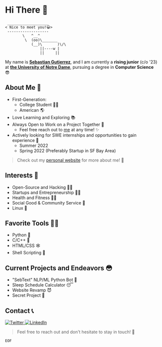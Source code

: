 # Hi There 👋
```
 ___________________
< Nice to meet you!😀>
 -------------------
        \   ^__^
         \  (oo)\_______
            (__)\       )\/\
                ||----w |
                ||     ||
```
My name is [**Sebastian Gutierrez**](https://www.linkedin.com/in/sgutier5/), and I am currently a **rising junior** (c/o '23) at [**the University of Notre Dame**](https://www.nd.edu/), pursuing a degree in **Computer Science** 😎

## About Me 🕺
* First-Generation: 
	* College Student 👨‍🎓
	*  American 🌎
* Love Learning and Exploring 📚
* Always Open to Work on a Project Together 🔨
	* Feel free reach out to [me](mailto:sgutier5@nd.edu) at any time! ✨
* Actively looking for SWE internships and opportunities to gain experience 🔎
	* Summer 2022 
	* Spring 2022 (Preferably Startup in SF Bay Area) 
	
> Check out my [personal website](https://worldwideseb.me) for more about me! 👀


## Interests 🧠
* Open-Source and Hacking 🐱‍💻
* Startups and Entrepreneurship 👨‍💼
* Health and Fitness 🏃‍♂️
* Social Good & Community Service 🤝
* Linux 🐧

## Favorite Tools 👷‍♂️
* Python 🐍
* C/C++ 🌊
* HTML/CSS 🕸
* Shell Scripting 🐢

## Current Projects and Endeavors 😳
* "SebText" NLP/ML Python Bot 🤖
* Sleep Schedule Calculator 😴
* Website Revamp 😈 
* Secret Project 🤫

## Contact 📞
<a href="https://twitter.com/sebmaster714">
    <img src="https://img.shields.io/badge/Twitter--_.svg?style=social&logo=Twitter" alt="Twitter">
  </a>
  
  <a href="https://www.linkedin.com/in/sgutier5/">
    <img src="https://img.shields.io/badge/LinkedIn--_.svg?style=social&logo=linkedin" alt="LinkedIn">
  </a>


> Feel free to reach out and don't hesitate to stay in touch! 🥳

``EOF``

